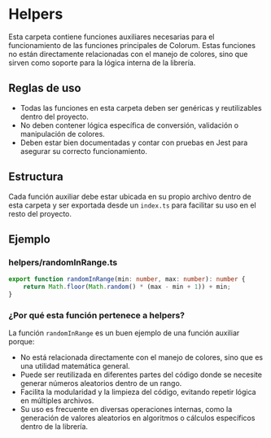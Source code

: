 # Helpers

Esta carpeta contiene funciones auxiliares necesarias para el funcionamiento de las funciones principales de Colorum. Estas funciones no están directamente relacionadas con el manejo de colores, sino que sirven como soporte para la lógica interna de la librería.

## Reglas de uso
- Todas las funciones en esta carpeta deben ser genéricas y reutilizables dentro del proyecto.
- No deben contener lógica específica de conversión, validación o manipulación de colores.
- Deben estar bien documentadas y contar con pruebas en Jest para asegurar su correcto funcionamiento.

## Estructura
Cada función auxiliar debe estar ubicada en su propio archivo dentro de esta carpeta y ser exportada desde un `index.ts` para facilitar su uso en el resto del proyecto.

## Ejemplo
### helpers/randomInRange.ts
```ts
export function randomInRange(min: number, max: number): number {
    return Math.floor(Math.random() * (max - min + 1)) + min;
}
```

### ¿Por qué esta función pertenece a helpers?

La función `randomInRange` es un buen ejemplo de una función auxiliar porque:

- No está relacionada directamente con el manejo de colores, sino que es una utilidad matemática general.
- Puede ser reutilizada en diferentes partes del código donde se necesite generar números aleatorios dentro de un rango.
- Facilita la modularidad y la limpieza del código, evitando repetir lógica en múltiples archivos.
- Su uso es frecuente en diversas operaciones internas, como la generación de valores aleatorios en algoritmos o cálculos específicos dentro de la librería.
